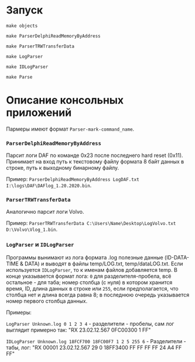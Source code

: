 # Запуск

`make objects`

`make ParserDelphiReadMemoryByAddress`

`make ParserTRWTransferData`

`make LogParser`

`make IDLogParser`

`make Parse`

# Описание консольных приложений

Пармеры имеют формат `Parser-mark-command_name`.

### `ParserDelphiReadMemoryByAddress`

Парсит логи DAF по команде 0х23 после последнего hard reset (0x11). Принимает на вход путь к текстовому файлу формата 8 байт данных в строке, путь к выходному бинарному файлу. 

Пример: `ParserDelphiReadMemoryByAddress LogDAF.txt I:\logs\DAF\DAFlog_1.20.2020.bin`.

### `ParserTRWTransferData`

Аналогично парсит логи Volvo. 

Пример: `ParserTRWTransferData C:\Users\Name\Desktop\LogVolvo.txt D:\Volvo\Vlog_1.bin`.

### `LogParser` и `IDLogParser`

Программы вынимают из лога формата .log полезные данные (ID-DATA-TIME & DATA) и выводят в файлы temp/LOG.txt, temp/dataLOG.txt. Если используется `IDLogParser`, то к именам файлов добавляется temp. В конце указывается формат лога: `0` для разделителя-пробела, всё остальное - для таба; номер столбца (с нуля) в котором хранится время, ID, длина данных в строке или `255`, если предполагается, что столбца нет и длина всегда равна 8; в последнюю очередь указывается номер первого столбца данных.

Примеры:

`LogParser Unknown.log 0 1 2 3 4` - разделители - пробелы, сам лог выглядит примерно так: "RX 23.02.12.567 0FC00300 1 FF"

`IDLogParser Unknown.log 18FCF700 18FC00F7 1 2 5 255 6` - Разделители - табы, лог: "RX 00001 23.02.12.567  29  0 18FF3400 FF FF FF FF 24 A4 FF FF"
